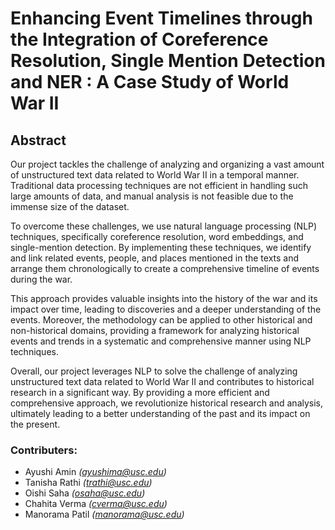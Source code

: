 # Enhancing Event Timelines through the Integration of Coreference Resolution, Single Mention Detection and NER : A Case Study of World War II

## Abstract
Our project tackles the challenge of analyzing and organizing a vast amount of unstructured text data related to World War II in a temporal manner. Traditional data processing techniques are not efficient in handling such large amounts of data, and manual analysis is not feasible due to the immense size of the dataset. 

To overcome these challenges, we use natural language processing (NLP) techniques, specifically coreference resolution, word embeddings, and single-mention detection. By implementing these techniques, we identify and link related events, people, and places mentioned in the texts and arrange them chronologically to create a comprehensive timeline of events during the war. 

This approach provides valuable insights into the history of the war and its impact over time, leading to discoveries and a deeper understanding of the events. Moreover, the methodology can be applied to other historical and non-historical domains, providing a framework for analyzing historical events and trends in a systematic and comprehensive manner using NLP techniques. 

Overall, our project leverages NLP to solve the challenge of analyzing unstructured text data related to World War II and contributes to historical research in a significant way. By providing a more efficient and comprehensive approach, we revolutionize historical research and analysis, ultimately leading to a better understanding of the past and its impact on the present.

### Contributers:
- Ayushi Amin <i>(ayushima@usc.edu)</i>
- Tanisha Rathi <i>(trathi@usc.edu)</i>
- Oishi Saha <i>(osaha@usc.edu)</i>
- Chahita Verma <i>(cverma@usc.edu)</i>
- Manorama Patil <i>(manorama@usc.edu)</i>
